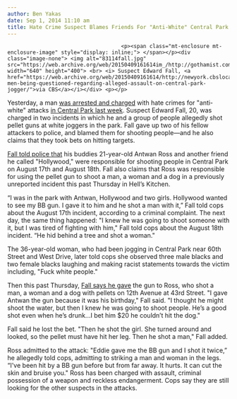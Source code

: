 ```yaml
---
author: Ben Yakas
date: Sep 1, 2014 11:10 am
title: Hate Crime Suspect Blames Friends For "Anti-White" Central Park Attacks
---
```


	
										<p><span class="mt-enclosure mt-enclosure-image" style="display: inline;"> </span></p><div class="image-none"> <img alt="83114fall.jpg" src="https://web.archive.org/web/20150409161614im_/http://gothamist.com/attachments/byakas/83114fall.jpg" width="640" height="400"> <br> <i> Suspect Edward Fall, <a href="https://web.archive.org/web/20150409161614/http://newyork.cbslocal.com/2014/08/30/2-men-being-questioned-regarding-alleged-assault-on-central-park-jogger/">via CBS</a></i></div> <p></p>

<p>Yesterday, a man <a href="https://web.archive.org/web/20150409161614/http://gothamist.com/2014/08/31/man_charged_with_hate_crime_for_ant.php">was arrested and charged</a> with hate crimes for &quot;anti-white&quot; attacks <a href="https://web.archive.org/web/20150409161614/http://gothamist.com/2014/08/23/nypd_central_park_jogger_attacked_b.php">in Central Park last week</a>. Suspect Edward Fall, 20, was charged in two incidents in which he and a group of people allegedly shot pellet guns at white joggers in the park. Fall gave up two of his fellow attackers to police, and blamed them for shooting people&#x2014;and he also claims that they took bets on hitting targets.</p>

<p><a href="https://web.archive.org/web/20150409161614/http://www.nydailynews.com/new-york/nyc-crime/suspect-blames-friends-pellet-gun-shooting-spree-article-1.1923151">Fall told police that</a> his buddies 21-year-old Antwan Ross and another friend he called &quot;Hollywood,&quot; were responsible for shooting people in Central Park on August 17th and August 18th. Fall also claims that Ross was responsible for using the pellet gun to shoot a man, a woman and a dog in a previously unreported incident this past Thursday in Hell&#x2019;s Kitchen.</p>

<p>&#x201C;I was in the park with Antwan, Hollywood and two girls. Hollywood wanted to see my BB gun. I gave it to him and he shot a man with it,&#x201D; Fall told cops about the August 17th incident, according to a criminal complaint. The next day, the same thing happened: &quot;I knew he was going to shoot someone with it, but I was tired of fighting with him,&quot; Fall told cops about the August 18th incident. &#x201C;He hid behind a tree and shot a woman.&quot; </p>

<p>The 36-year-old woman, who had been jogging in Central Park near 60th Street and West Drive, later told cops she observed three male blacks and two female blacks laughing and making racist statements towards the victim including, &quot;Fuck white people.&quot;</p>

<p>Then this past Thursday, <a href="https://web.archive.org/web/20150409161614/http://nypost.com/2014/08/31/suspects-in-pellet-gun-attacks-took-bets-on-hitting-targets/">Fall says he gave</a> the gun to Ross, who shot a man, a woman and a dog with pellets on 12th Avenue at 43rd Street. &quot;I gave Antwan the gun because it was his birthday,&quot; Fall said. &quot;I thought he might shoot the water, but then I knew he was going to shoot people. He&#x2019;s a good shot even when he&#x2019;s drunk...I bet him $20 he couldn&#x2019;t hit the dog.&quot;</p>

<p>Fall said he lost the bet. &quot;Then he shot the girl. She turned around and looked, so the pellet must have hit her leg. Then he shot a man,&quot; Fall added. </p>

<p>Ross admitted to the attack: &quot;Eddie gave me the BB gun and I shot it twice,&#x201D; he allegedly told cops, admitting to striking a man and woman in the legs. &#x201C;I&apos;ve been hit by a BB gun before but from far away. It hurts. It can cut the skin and bruise you.&quot; Ross has been charged with assault, criminal possession of a weapon and reckless endangerment. Cops say they are still looking for the other suspects in the attacks.</p>					
										
									
				
